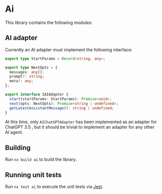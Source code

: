 # Ai

This library contains the following modules:

## AI adapter

Currently an AI adapter must implement the following interface:

```ts
export type StartParams = Record<string, any>;

export type NextOpts = {
  messages: any[];
  prompt?: string;
  meta?: any;
};

export interface IAIAdapter {
  start(startParams: StartParams): Promise<void>;
  next(opts: NextOpts): Promise<string | undefined>;
  getLatestAssistantMessage(): string | undefined;
}
```

At this time, only `AIChatGPTAdapter` has been implemented as an adapter for ChatGPT 3.5 , but it should be trivial to implement an adapter for any other AI agent.

## Building

Run `nx build ai` to build the library.

## Running unit tests

Run `nx test ai` to execute the unit tests via [Jest](https://jestjs.io).
